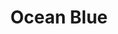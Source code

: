 ---
layout: product-presets
title: Ocean Blue
price: $35
before-image: /images/ocean-blues/before-1.jpg
after-image: /images/ocean-blues/after-1.jpg
---